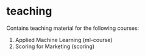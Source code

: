 # teaching

Contains teaching material for the following courses:
1. Applied Machine Learning (ml-course)
2. Scoring for Marketing (scoring)
